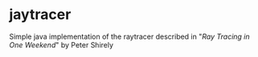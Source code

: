 # jaytracer

Simple java implementation of the raytracer described in "_Ray Tracing in One Weekend_" by Peter Shirely
